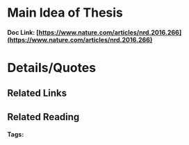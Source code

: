 # Main Idea of Thesis



#### Doc Link: [https://www.nature.com/articles/nrd.2016.266](https://www.nature.com/articles/nrd.2016.266)

# Details/Quotes


## Related Links

## Related Reading



#### Tags: